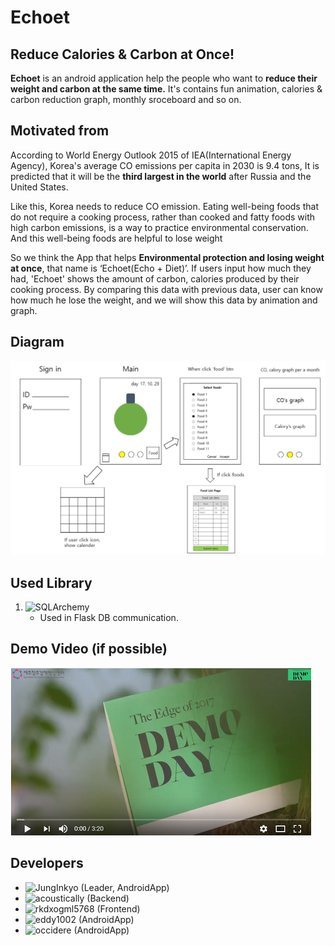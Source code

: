 # Echoet
## Reduce Calories & Carbon at Once!
 **Echoet** is an android application help the people who want to **reduce their weight and carbon at the same time.**
It's contains fun animation, calories & carbon reduction graph, monthly sroceboard and so on.

## Motivated from
 According to World Energy Outlook 2015 of IEA(International Energy Agency), Korea's average CO emissions per capita in 2030 is 9.4 tons, It is predicted that it will be the **third largest in the world** after Russia and the United States.

 Like this, Korea needs to reduce CO emission. Eating well-being foods that do not require a cooking process, rather than cooked and fatty foods with high carbon emissions, is a way to practice environmental conservation. And this well-being foods are helpful to lose weight

 So we think the App that helps **Environmental protection and losing weight at once**, that name is ‘Echoet(Echo + Diet)’. If users input how much they had, 'Echoet' shows the amount of carbon, calories produced by their cooking process. By comparing this data with previous data, user can know how much he lose the weight, and we will show this data by animation and graph.
## Diagram
![ecoet_ui.png](https://github.com/EchoetDev/Echoet/blob/master/images/ecoet_ui.PNG)

## Used Library
1. ![SQLArchemy](https://www.sqlalchemy.org/)
    * Used in Flask DB communication.

## Demo Video (if possible)
[![demo_video_thumbnail](https://github.com/EchoetDev/Echoet/blob/master/images/demo_video_thumbnail.png)](https://www.youtube.com/watch?v=MMy58PggP9Y)

## Developers
* ![JungInkyo](https://github.com/JungInkyo) (Leader, AndroidApp)
* ![acoustically](https://github.com/acoustically) (Backend)
* ![rkdxogml5768](https://github.com/rkdxogml5768) (Frontend)
* ![eddy1002](https://github.com/eddy1002) (AndroidApp)
* ![occidere](https://github.com/occidere) (AndroidApp)
